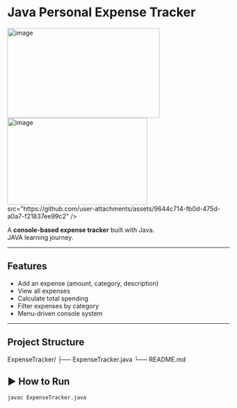 #  Java Personal Expense Tracker
<img width="345" height="203" alt="image" src="https://github.com/user-attachments/assets/b7aab167-2e25-400e-b01c-b252dcfd4633" /> 
<img width="317" height="197" alt="image" 
<img width="391" height="210" alt="image" src="https://github.com/user-attachments/assets/723a0d08-b891-4168-9d53-96ec14daca5a" />
src="https://github.com/user-attachments/assets/9644c714-fb0d-475d-a0a7-f21837ee99c2" />



A **console-based expense tracker** built with Java.  
JAVA learning journey.

---

## Features
- Add an expense (amount, category, description)
- View all expenses
- Calculate total spending
- Filter expenses by category
- Menu-driven console system

---

##  Project Structure
ExpenseTracker/
├── ExpenseTracker.java
└── README.md


## ▶️ How to Run
```bash
javac ExpenseTracker.java
